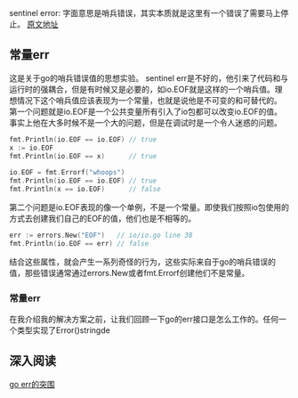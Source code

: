  sentinel error: 字面意思是哨兵错误，其实本质就是这里有一个错误了需要马上停止。
[原文地址](https://dave.cheney.net/2016/04/07/constant-errors)
## 常量err
这是关于go的哨兵错误值的思想实验。
sentinel err是不好的，他引来了代码和与运行时的强耦合，但是有时候又是必要的，如io.EOF就是这样的一个哨兵值。理想情况下这个哨兵值应该表现为一个常量，也就是说他是不可变的和可替代的。
第一个问题就是io.EOF是一个公共变量所有引入了io包都可以改变io.EOF的值。事实上他在大多时候不是一个大的问题，但是在调试时是一个令人迷惑的问题。
```go
fmt.Println(io.EOF == io.EOF) // true
x := io.EOF
fmt.Println(io.EOF == x)      // true
	
io.EOF = fmt.Errorf("whoops")
fmt.Println(io.EOF == io.EOF) // true
fmt.Println(x == io.EOF)      // false
```
第二个问题是io.EOF表现的像一个单例，不是一个常量。即使我们按照io包使用的方式去创建我们自己的EOF的值，他们也是不相等的。
```go
err := errors.New("EOF")   // io/io.go line 38
fmt.Println(io.EOF == err) // false
```
结合这些属性，就会产生一系列奇怪的行为，这些实际来自于go的哨兵错误的值，那些错误通常通过errors.New或者fmt.Errorf创建他们不是常量。
### 常量err
在我介绍我的解决方案之前，让我们回顾一下go的err接口是怎么工作的。任何一个类型实现了Error()stringde




## 深入阅读
[go err的突围](https://www.mdeditor.tw/pl/pml6)



